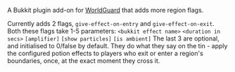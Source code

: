 A Bukkit plugin add-on for [WorldGuard](https://enginehub.org/worldguard) that adds more region flags.

Currently adds 2 flags, `give-effect-on-entry` and `give-effect-on-exit`.
Both these flags take 1-5 parameters: 
`<bukkit effect name>` `<duration in secs>` `[amplifier]` `[show particles]` `[is ambient]`
The last 3 are optional, and initialised to 0/false by default. They do what they say on the tin - apply the configured potion effects to players who exit or enter a region's boundaries, once, at the exact moment they cross it.
